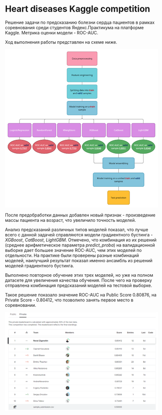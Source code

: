 # Heart diseases Kaggle competition

Решение задачи по предсказанию болезни сердца пациентов в рамках соревнования среди студентов Яндекс.Практикума на платформе Kaggle. Метрика оценки модели - ROC-AUC.

Ход выполнения работы представлен на схеме ниже.

![alt text](https://github.com/RenatZiganshin/Heart-diseases-Kaggle/blob/main/Screenshots/workspace.png)

После предобработки данных добавлен новый признак - произведение массы пациента на возраст, что увеличило точность моделей.

Анализ предсказаний различных типов моделей показал, что лучше всего с данной задачей справляются модели градиентного бустинга - *XGBoost*, *CatBoost*, *LightGBM*. Отмечено, что комбинация из их решений (среднее арифметическое параметра *predict_proba*) на валидационной выборке дает большее значение ROC-AUC, чем этих моделей по отдельности. На практике были проверены разные комбинаций моделей, наилучший результат показал именно ансамбль из решений моделей градиентного бустинга.

Выполнено повторное обучение этих трех моделей, но уже на полном датасете для увеличения качества обучения. После чего на проверку отправлена комбинация предсказаний моделей на тестовой выборке.

Такое решение показало значение ROC-AUC на Public Score 0.80876, на Private Score - 0.80412, что позволило занять первое место в соревновании.

![alt text](https://github.com/RenatZiganshin/Heart-diseases-Kaggle/blob/main/Screenshots/leadreboard.png)
